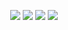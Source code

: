 <p align="center">
  <img src="https://github-profile-summary-cards.vercel.app/api/cards/profile-details?username=LIouche&theme=github_dark" />
  <img src="https://github-profile-summary-cards.vercel.app/api/cards/most-commit-language?username=LIouche&theme=github_dark" />
  <img src="https://github-profile-summary-cards.vercel.app/api/cards/stats?username=LIouche&theme=github_dark" />
   <img src="https://github.com/Liouce/Liouce/blob/main/github-metrics.svg" />
</p>

